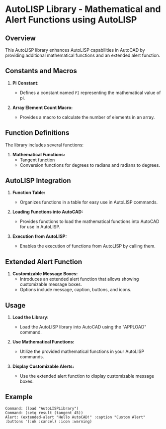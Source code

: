 # AutoLISP Library - Mathematical and Alert Functions using AutoLISP

## Overview

This AutoLISP library enhances AutoLISP capabilities in AutoCAD by providing additional mathematical functions and an extended alert function.

## Constants and Macros

1. **Pi Constant:**
   - Defines a constant named `PI` representing the mathematical value of pi.

2. **Array Element Count Macro:**
   - Provides a macro to calculate the number of elements in an array.

## Function Definitions

The library includes several functions:

1. **Mathematical Functions:**
   - Tangent function
   - Conversion functions for degrees to radians and radians to degrees.

## AutoLISP Integration

1. **Function Table:**
   - Organizes functions in a table for easy use in AutoLISP commands.

2. **Loading Functions into AutoCAD:**
   - Provides functions to load the mathematical functions into AutoCAD for use in AutoLISP.

3. **Execution from AutoLISP:**
   - Enables the execution of functions from AutoLISP by calling them.

## Extended Alert Function

1. **Customizable Message Boxes:**
   - Introduces an extended alert function that allows showing customizable message boxes.
   - Options include message, caption, buttons, and icons.

## Usage

1. **Load the Library:**
   - Load the AutoLISP library into AutoCAD using the "APPLOAD" command.

2. **Use Mathematical Functions:**
   - Utilize the provided mathematical functions in your AutoLISP commands.

3. **Display Customizable Alerts:**
   - Use the extended alert function to display customizable message boxes.

## Example

```autocad
Command: (load "AutoLISPLibrary")
Command: (setq result (tangent 45))
Alert: (extended-alert "Hello AutoCAD!" :caption "Custom Alert" :buttons '(:ok :cancel) :icon :warning)
